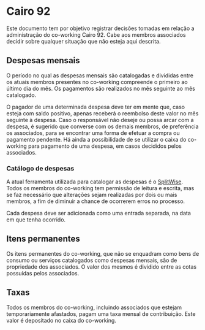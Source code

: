 Cairo 92
========

Este documento tem por objetivo registrar decisões tomadas em relação a administração do co-working Cairo 92. Cabe aos membros associados decidir sobre qualquer situação que não esteja aqui descrita.

## Despesas mensais

O período no qual as despesas mensais são catalogadas e divididas entre os atuais membros presentes no co-working compreende o primeiro ao último dia do mês. Os pagamentos são realizados no mês seguinte ao mês catalogado.

O pagador de uma determinada despesa deve ter em mente que, caso esteja com saldo positivo, apenas receberá o reembolso deste valor no mês seguinte à despesa. Caso o responsável não deseje ou possa arcar com a despesa, é sugerido que converse com os demais membros, de preferência os associados, para se encontrar uma forma de efetuar a compra ou pagamento pendente. Há ainda a possibilidade de se utilizar o caixa do co-working para pagamento de uma despesa, em casos decididos pelos associados.

### Catálogo de despesas

A atual ferramenta utilizada para catalogar as despesas é o [SplitWise][splitwise]. Todos os membros do co-working tem permissão de leitura e escrita, mas se faz necessário que alterações sejam realizadas por dois ou mais membros, a fim de diminuir a chance de ocorrerem erros no processo.

Cada despesa deve ser adicionada como uma entrada separada, na data em que tenha ocorrido.

## Itens permanentes

Os itens permanentes do co-working, que não se enquadram como bens de consumo ou serviços catalogados como despesas mensais, são de propriedade dos associados. O valor dos mesmos é dividido entre as cotas possuídas pelos associados.

## Taxas

Todos os membros do co-working, incluindo associados que estejam temporariamente afastados, pagam uma taxa mensal de contribuição. Este valor é depositado no caixa do co-working.


[splitwise]: https://www.splitwise.com/
